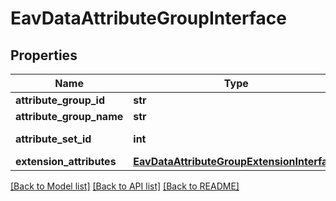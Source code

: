 # EavDataAttributeGroupInterface

## Properties
Name | Type | Description | Notes
------------ | ------------- | ------------- | -------------
**attribute_group_id** | **str** | Id | [optional] 
**attribute_group_name** | **str** | Name | [optional] 
**attribute_set_id** | **int** | Attribute set id | [optional] 
**extension_attributes** | [**EavDataAttributeGroupExtensionInterface**](EavDataAttributeGroupExtensionInterface.md) |  | [optional] 

[[Back to Model list]](../README.md#documentation-for-models) [[Back to API list]](../README.md#documentation-for-api-endpoints) [[Back to README]](../README.md)


